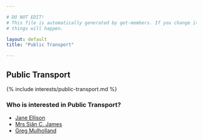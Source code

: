 ```yaml
---

# DO NOT EDIT!
# This file is automatically generated by get-members. If you change it, bad
# things will happen.

layout: default
title: "Public Transport"

---
```


## Public Transport

{% include interests/public-transport.md %}

### Who is interested in Public Transport?


* [Jane Ellison](/members/jane-ellison.html)
* [Mrs Siân C. James](/members/mrs-sian-c-james.html)
* [Greg Mulholland](/members/greg-mulholland.html)

